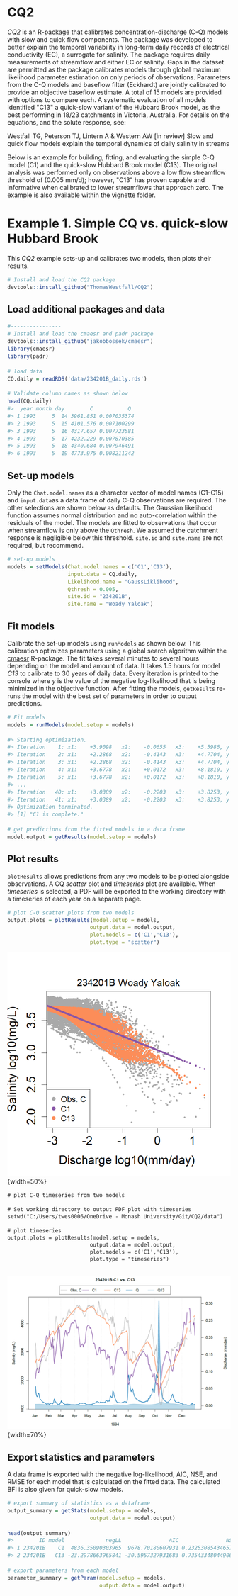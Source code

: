 # CQ2
 _CQ2_ is an R-package that calibrates concentration-discharge (C-Q) models with slow and quick flow components. The package was developed to better explain the temporal variability in long-term daily records of electrical conductivity (EC), a surrogate for salinity. The package requires daily measurements of streamflow and either EC or salinity. Gaps in the dataset are permitted as the package calibrates models through global maximum likelihood parameter estimation on only periods of observations. Parameters from the C-Q models and baseflow filter (Eckhardt) are jointly calibrated to provide an objective baseflow estimate. A total of 15 models are provided with options to compare each. A systematic evaluation of all models identified "C13" a quick-slow variant of the Hubbard Brook model, as the best performing in 18/23 catchments in Victoria, Australia. For details on the equations, and the solute response, see:

Westfall TG, Peterson TJ, Lintern A & Western AW [in review] Slow and quick flow models explain the temporal dynamics of daily salinity in streams

Below is an example for building, fitting, and evaluating the simple C-Q model (C1) and the quick-slow Hubbard Brook model (C13). The original analysis was performed only on observations above a low flow streamflow threshold of (0.005 mm/d); however, "C13" has proven capable and informative when calibrated to lower streamflows that approach zero. The example is also available within the vignette folder. 

# Example 1. Simple CQ vs. quick-slow Hubbard Brook

This _CQ2_ example sets-up and calibrates two models, then plots their results.

```r
# Install and load the CQ2 package
devtools::install_github("ThomasWestfall/CQ2")
```

## Load additional packages and data
```r
#----------------
# Install and load the cmaesr and padr package
devtools::install_github("jakobbossek/cmaesr")
library(cmaesr)
library(padr)

# load data
CQ.daily = readRDS('data/234201B_daily.rds')

# Validate column names as shown below
head(CQ.daily)
#>  year month day        C           Q
#> 1 1993     5  14 3961.851 0.007035374
#> 2 1993     5  15 4101.576 0.007100299
#> 3 1993     5  16 4317.657 0.007723581
#> 4 1993     5  17 4232.229 0.007870385
#> 5 1993     5  18 4340.684 0.007946491
#> 6 1993     5  19 4773.975 0.008211242
```
## Set-up models
Only the `Chat.model.names` as a character vector of model names (C1-C15) and `input.data`as a data.frame of daily C-Q observations are required. The other selections are shown below as defaults. The Gaussian likelihood function assumes normal distribution and no auto-correlation within the residuals of the model. The models are fitted to observations that occur when streamflow is only above the `Qthresh`. We assumed the catchment response is negligible below this threshold. `site.id` and `site.name` are not required, but recommend.

```r
# set-up models 
models = setModels(Chat.model.names = c('C1','C13'),
                   input.data = CQ.daily,
                   Likelihood.name = "GaussLiklihood",
                   Qthresh = 0.005,
                   site.id = "234201B",
                   site.name = "Woady Yaloak")
```

## Fit models
Calibrate the set-up models using `runModels` as shown below. This calibration optimizes parameters using a global search algorithm within the [cmaesr](https://github.com/jakobbossek/cmaesr) R-package. The fit takes several minutes to several hours depending on the model and amount of data. It takes 1.5 hours for model _C13_ to calibrate to 30 years of daily data. Every iteration is printed to the console where _y_ is the value of the negative log-likelihood that is being minimized in the objective function. After fitting the models, `getResults` re-runs the model with the best set of parameters in order to output predictions. 
```r 
# Fit models
models = runModels(model.setup = models)

#> Starting optimization.
#> Iteration    1: x1:    +3.9098   x2:    -0.0655   x3:    +5.5986, y = +31367.2920
#> Iteration    2: x1:    +2.2868   x2:    -0.4143   x3:    +4.7704, y = +20013.2967
#> Iteration    3: x1:    +2.2868   x2:    -0.4143   x3:    +4.7704, y = +20013.2967
#> Iteration    4: x1:    +3.6778   x2:    +0.0172   x3:    +8.1810, y = +10634.3370
#> Iteration    5: x1:    +3.6778   x2:    +0.0172   x3:    +8.1810, y = +10634.3370
#> ...
#> Iteration   40: x1:    +3.0389   x2:    -0.2203   x3:    +3.8253, y = +4836.3509
#> Iteration   41: x1:    +3.0389   x2:    -0.2203   x3:    +3.8253, y = +4836.3509
#> Optimization terminated.
#> [1] "C1 is complete."

# get predictions from the fitted models in a data frame
model.output = getResults(model.setup = models)

```

## Plot results
`plotResults` allows predictions from any two models to be plotted alongside observations. A CQ _scatter_ plot and _timeseries_ plot are available. When _timeseries_ is selected, a PDF will be exported to the working directory with a timeseries of each year on a separate page. 

```r
# plot C-Q scatter plots from two models
output.plots = plotResults(model.setup = models,
                          output.data = model.output,
                          plot.models = c('C1','C13'),
                          plot.type = "scatter")
```

![CQ observations and predictions from both models](https://github.com/ThomasWestfall/CQ2/blob/main/data/CQ_plot_234201B.png?raw=true){width=50%}

```
# plot C-Q timeseries from two models

# Set working directory to output PDF plot with timeseries
setwd("C:/Users/twes0006/OneDrive - Monash University/Git/CQ2/data")

# plot timeseries
output.plots = plotResults(model.setup = models,
                          output.data = model.output,
                          plot.models = c('C1','C13'),
                          plot.type = "timeseries")
                          
```

![Example of timeseries figure on one-page of PDF exported](https://github.com/ThomasWestfall/CQ2/blob/main/data/CQ_timeseries_234201B_1994.png?raw=true){width=70%}


## Export statistics and parameters
A data frame is exported with the negative log-likelihood, AIC, NSE, and RMSE for each model that is calculated on the fitted data. The calculated BFI is also given for quick-slow models.
```r
# export summary of statistics as a dataframe
output_summary = getStats(model.setup = models,
                          output.data = model.output)

head(output_summary)
#>        ID model             negLL               AIC               NSE             RMSE             BFI
#> 1 234201B    C1  4836.35090303965  9678.70180607931 0.232530854346575 1408.56860983028            <NA>
#> 2 234201B   C13 -23.2978663965841 -30.5957327931683 0.735433480449069 824.072331651912 0.1161062944671

# export parameters from each model
parameter_summary = getParam(model.setup = models,
                             output.data = model.output)

```
